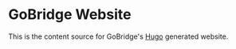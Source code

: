 # GoBridge Website

This is the content source for GoBridge's [Hugo](https://gohugo.io) generated website.

